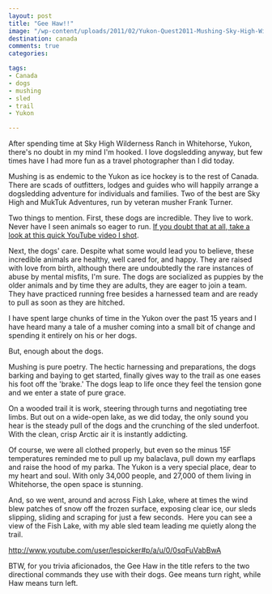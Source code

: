 ```yaml
---
layout: post
title: "Gee Haw!!"
image: "/wp-content/uploads/2011/02/Yukon-Quest2011-Mushing-Sky-High-Wilderness-Adventures.jpg"
destination: canada
comments: true
categories:

tags:
- Canada
- dogs
- mushing
- sled
- trail
- Yukon

---
```


After spending time at Sky High Wilderness Ranch in Whitehorse, Yukon, there's no doubt in my mind I'm hooked. I love dogsledding anyway, but few times have I had more fun as a travel photographer than I did today.

Mushing is as endemic to the Yukon as ice hockey is to the rest of Canada. There are scads of outfitters, lodges and guides who will happily arrange a dogsledding adventure for individuals and families. Two of the best are Sky High and MukTuk Adventures, run by veteran musher Frank Turner. 

Two things to mention. First, these dogs are incredible. They live to work. Never have I seen animals so eager to run. [If you doubt that at all, take a look at this quick YouTube video I shot](https://www.youtube.com/watch?v=BWVQ4yyfQPU).

Next, the dogs' care. Despite what some would lead you to believe, these incredible animals are healthy, well cared for, and happy. They are raised with love from birth, although there are undoubtedly the rare instances of abuse by mental misfits, I'm sure. The dogs are socialized as puppies by the older animals and by time they are adults, they are eager to join a team. They have practiced running free besides a harnessed team and are ready to pull as soon as they are hitched.

I have spent large chunks of time in the Yukon over the past 15 years and I have heard many a tale of a musher coming into a small bit of change and spending it entirely on his or her dogs.

But, enough about the dogs.

Mushing is pure poetry. The hectic harnessing and preparations, the dogs barking and baying to get started, finally gives way to the trail as one eases his foot off the 'brake.' The dogs leap to life once they feel the tension gone and we enter a state of pure grace.

On a wooded trail it is work, steering through turns and negotiating tree limbs. But out on a wide-open lake, as we did today, the only sound you hear is the steady pull of the dogs and the crunching of the sled underfoot. With the clean, crisp Arctic air it is instantly addicting.

Of course, we were all clothed properly, but even so the minus 15F temperatures reminded me to pull up my balaclava, pull down my earflaps and raise the hood of my parka. The Yukon is a very special place, dear to my heart and soul. With only 34,000 people, and 27,000 of them living in Whitehorse, the open space is stunning.

And, so we went, around and across Fish Lake, where at times the wind blew patches of snow off the frozen surface, exposing clear ice, our sleds slipping, sliding and scraping for just a few seconds.  Here you can see a view of the Fish Lake, with my able sled team leading me quietly along the trail.

<a href="http://www.youtube.com/user/lespicker#p/a/u/0/0sqFuVabBwA">http://www.youtube.com/user/lespicker#p/a/u/0/0sqFuVabBwA</a>

BTW, for you trivia aficionados, the Gee Haw in the title refers to the two directional commands they use with their dogs. Gee means turn right, while Haw means turn left.